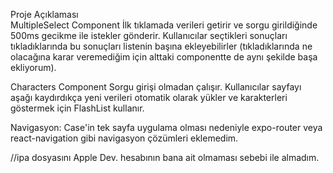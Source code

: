 Proje Açıklaması                                           
MultipleSelect Component İlk tıklamada verileri getirir ve sorgu girildiğinde 500ms gecikme ile istekler gönderir. Kullanıcılar seçtikleri sonuçları tıkladıklarında bu sonuçları listenin başına ekleyebilirler (tıkladıklarında ne olacağına karar veremediğim için alttaki componentte de aynı şekilde başa ekliyorum).

Characters Component Sorgu girişi olmadan çalışır. Kullanıcılar sayfayı aşağı kaydırdıkça yeni verileri otomatik olarak yükler ve karakterleri göstermek için FlashList kullanır.

Navigasyon: Case'in tek sayfa uygulama olması nedeniyle expo-router veya react-navigation gibi navigasyon çözümleri eklemedim.

//ipa dosyasını Apple Dev. hesabının bana ait olmaması sebebi ile almadım.

